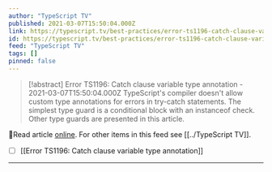 ```yaml
---
author: "TypeScript TV"
published: 2021-03-07T15:50:04.000Z
link: https://typescript.tv/best-practices/error-ts1196-catch-clause-variable-type-annotation/
id: https://typescript.tv/best-practices/error-ts1196-catch-clause-variable-type-annotation/
feed: "TypeScript TV"
tags: []
pinned: false
---
```

> [!abstract] Error TS1196: Catch clause variable type annotation - 2021-03-07T15:50:04.000Z
> TypeScript's compiler doesn't allow custom type annotations for errors in try-catch statements. The simplest type guard is a conditional block with an instanceof check. Other type guards are presented in this article.

🔗Read article [online](https://typescript.tv/best-practices/error-ts1196-catch-clause-variable-type-annotation/). For other items in this feed see [[../TypeScript TV]].

- [ ] [[Error TS1196꞉ Catch clause variable type annotation]]
- - -

